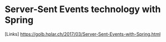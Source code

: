 # Server-Sent Events technology with Spring

[Links] https://golb.hplar.ch/2017/03/Server-Sent-Events-with-Spring.html